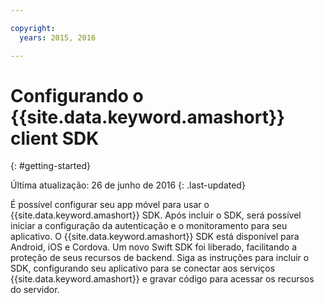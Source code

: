 ```yaml
---

copyright:
  years: 2015, 2016

---
```


# Configurando o {{site.data.keyword.amashort}} client SDK
{: #getting-started}

Última atualização: 26 de junho de 2016
{: .last-updated}

É possível configurar seu app móvel para usar o {{site.data.keyword.amashort}} SDK.  Após incluir o SDK, será possível iniciar a
configuração da autenticação e o monitoramento para seu aplicativo. O {{site.data.keyword.amashort}} SDK está disponível para Android, iOS e Cordova. Um novo Swift SDK foi liberado, facilitando a proteção de seus recursos de backend. Siga as instruções para incluir o SDK, configurando seu aplicativo para se conectar aos serviços {{site.data.keyword.amashort}} e gravar
código para acessar os recursos do servidor.
